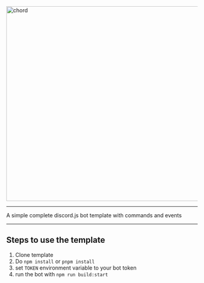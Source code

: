 <img width="512" alt="chord" src="https://i.imgur.com/Ej1Ewrb.png" />

---

A simple complete discord.js bot template with commands and events

---

## Steps to use the template

1. Clone template
2. Do `npm install` or `pnpm install`
3. set `TOKEN` environment variable to your bot token
4. run the bot with `npm run build:start`
